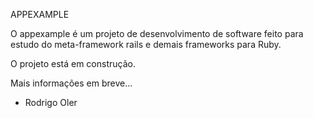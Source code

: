 APPEXAMPLE

O appexample é um projeto de desenvolvimento de software feito para estudo do meta-framework rails e demais frameworks para Ruby.

O projeto está em construção.

Mais informações em breve...

- Rodrigo Oler
